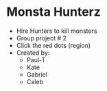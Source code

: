 # Monsta Hunterz

- Hire Hunters to kill monsters
- Group project # 2
- Click the red dots (region)
- Created by:
  - Paul-T
  - Kate
  - Gabriel
  - Caleb
